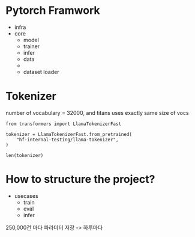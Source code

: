 # Pytorch Framwork

- infra
- core
    - model
    - trainer
    - infer
    - data
    - 
    - dataset loader


# Tokenizer 
number of vocabulary = 32000,
and titans uses exactly same size of vocs
```
from transformers import LlamaTokenizerFast

tokenizer = LlamaTokenizerFast.from_pretrained(
    "hf-internal-testing/llama-tokenizer",
)

len(tokenizer)
```

# How to structure the project?
- usecases
    - train
    - eval
    - infer


250,000건 마다 파라미터 저장 -> 하루마다